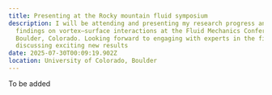 ```yaml
---
title: Presenting at the Rocky mountain fluid symposium
description: I will be attending and presenting my research progress and
  findings on vortex–surface interactions at the Fluid Mechanics Conference in
  Boulder, Colorado. Looking forward to engaging with experts in the field and
  discussing exciting new results
date: 2025-07-30T00:09:19.902Z
location: University of Colorado, Boulder
---
```

T﻿o be added
